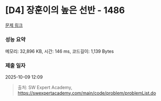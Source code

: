 # [D4] 장훈이의 높은 선반 - 1486 

[문제 링크](https://swexpertacademy.com/main/code/problem/problemDetail.do?contestProbId=AV2b7Yf6ABcBBASw) 

### 성능 요약

메모리: 32,896 KB, 시간: 146 ms, 코드길이: 1,139 Bytes

### 제출 일자

2025-10-09 12:09



> 출처: SW Expert Academy, https://swexpertacademy.com/main/code/problem/problemList.do